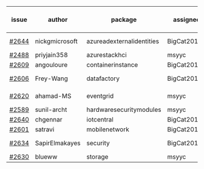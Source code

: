 | issue | author | package | assignee | bot advice | created date of issue | target release date | date from target |
| ------ | ------ | ------ | ------ | ------ | ------ | ------ | :-----: |
| [#2644](https://github.com/Azure/sdk-release-request/issues/2644) | nickgmicrosoft | azureadexternalidentities | BigCat20196 | new issue ! <br> | 03-31 | 04-04 |   |
| [#2488](https://github.com/Azure/sdk-release-request/issues/2488) | priyjain358 | azurestackhci | msyyc |   | 02-25 | 04-07 |   |
| [#2609](https://github.com/Azure/sdk-release-request/issues/2609) | angouloure | containerinstance | BigCat20196 |   | 03-24 | 04-14 |   |
| [#2606](https://github.com/Azure/sdk-release-request/issues/2606) | Frey-Wang | datafactory | BigCat20196 | new comment.  <br> | 03-24 | 04-04 |   |
| [#2620](https://github.com/Azure/sdk-release-request/issues/2620) | ahamad-MS | eventgrid | msyyc |   release date < 2 ! <br> | 03-26 | 03-29 | -2 |
| [#2589](https://github.com/Azure/sdk-release-request/issues/2589) | sunil-archt | hardwaresecuritymodules | msyyc |   | 03-21 | 05-02 |   |
| [#2640](https://github.com/Azure/sdk-release-request/issues/2640) | chgennar | iotcentral | BigCat20196 |   | 03-30 | 04-13 |   |
| [#2601](https://github.com/Azure/sdk-release-request/issues/2601) | satravi | mobilenetwork | BigCat20196 |   | 03-22 | 03-25 |   |
| [#2634](https://github.com/Azure/sdk-release-request/issues/2634) | SapirElmakayes | security | BigCat20196 |   release date < 2 ! <br> | 03-28 | 03-30 | -1 |
| [#2630](https://github.com/Azure/sdk-release-request/issues/2630) | blueww | storage | msyyc |   | 03-28 | 04-11 |   |
